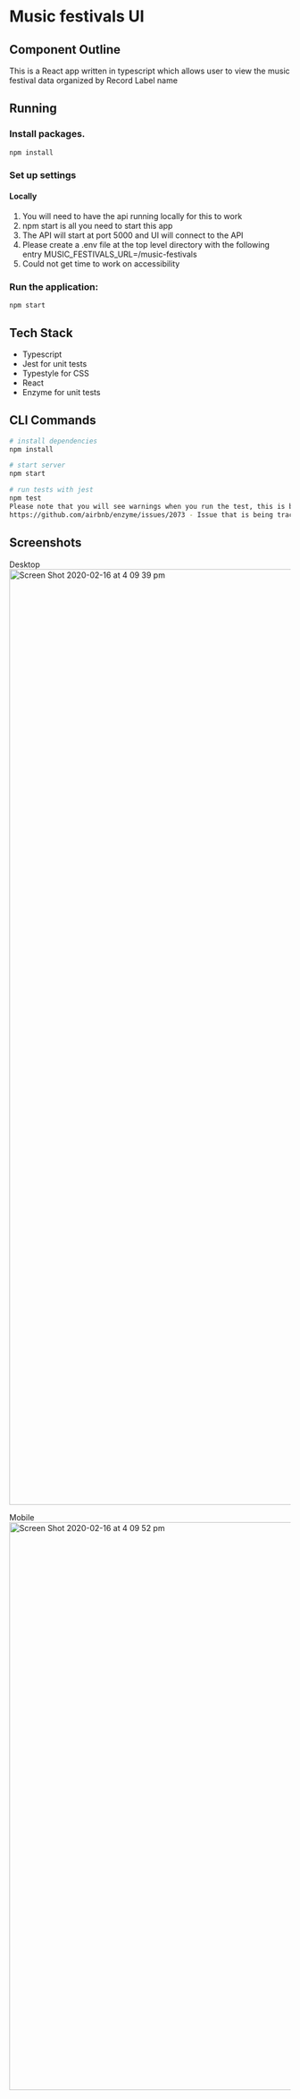 # Music festivals UI

## Component Outline

This is a React app written in typescript which allows user to view the music festival data organized by Record Label name

## Running

### Install packages.

`npm install`

### Set up settings

#### Locally

1. You will need to have the api running locally for this to work
2. npm start is all you need to start this app
3. The API will start at port 5000 and UI will connect to the API 
4. Please create a .env file at the top level directory with the following entry
MUSIC_FESTIVALS_URL=/music-festivals
5. Could not get time to work on accessibility

### Run the application:

`npm start`

## Tech Stack

- Typescript
- Jest for unit tests
- Typestyle for CSS
- React
- Enzyme for unit tests

## CLI Commands

``` bash
# install dependencies
npm install

# start server
npm start

# run tests with jest
npm test
Please note that you will see warnings when you run the test, this is because enzyme does not support newer React features like Hooks. This will be addressed in Reacts next release. But all the tests do pass
https://github.com/airbnb/enzyme/issues/2073 - Issue that is being tracked
```

## Screenshots

Desktop
<img width="1674" alt="Screen Shot 2020-02-16 at 4 09 39 pm" src="https://user-images.githubusercontent.com/11412050/74604002-af8e8880-510d-11ea-9b7d-e72020175770.png">

Mobile
<img width="1016" alt="Screen Shot 2020-02-16 at 4 09 52 pm" src="https://user-images.githubusercontent.com/11412050/74604004-bc12e100-510d-11ea-9422-48b7b504f5aa.png">
